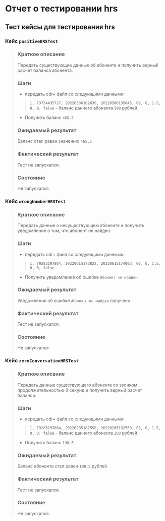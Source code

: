 # Отчет о тестировании hrs 

## Тест кейсы для тестирования hrs

### Кейс `positiveHRSTest`
>### Краткое описание
>Передать существующие данные об абоненте и получить верный расчет баланса абонента.
>### Шаги
> - передать cdr+ файл со следующими данными:
>> `1, 73734435727, 20220506102830, 20220506105045, 02, 0, 1.5, 0, 0, false` - баланс данного абонента `500` рублей.
> 
>- Получить баланс `465.5`
>### Ожидаемый результат
>Баланс стал равен значению `465.5`
>### Фактический результат
>Тест не запускался.
>### Состояние
>Не запускался

### Кейс `wrongNumberHRSTest`
>### Краткое описание
>Передать данные о несуществующем абоненте и получить уведомление о том, что абонент не найден.
>### Шаги
> - передать cdr+ файл со следующими данными:
>> `1, 79283297804, 20220615173822, 20220615174003, 02, 0, 1.5, 0, 0, false`
>
>- Получить уведомление об ошибке `Абонент не найден`
>### Ожидаемый результат
>Уведомление об ошибке `Абонент не найден` получено
>### Фактический результат
>Тест не запускался.
>### Состояние
>Не запускался

### Кейс `zeroConversationHRSTest`
>### Краткое описание
>Передать данные существующего абонента со звонком продолжительностью 0 секунд и получить верный расчет баланса.
>### Шаги
> - передать cdr+ файл со следующими данными:
>> `1, 79283297804, 20220205182550, 20220205182550, 02, 0, 1.5, 0, 0, false` - баланс данного абонента `200` рублей.
>
>- Получить баланс `198.5`
>### Ожидаемый результат
>Баланс абонента стал равен `198.5` рублей
>### Фактический результат
>Тест не запускался.
>### Состояние
>Не запускался


